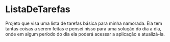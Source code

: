 # ListaDeTarefas

Projeto que visa uma lista de tarefas básica para minha namorada. Ela tem tantas coisas a serem feitas e pensei nisso para uma solução do dia a dia, onde em algum período do dia ela poderá acessar a aplicação e atualizá-la.
